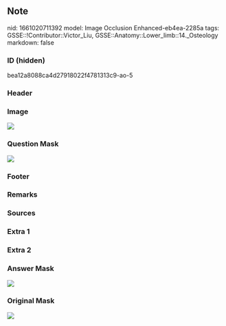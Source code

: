## Note
nid: 1661020711392
model: Image Occlusion Enhanced-eb4ea-2285a
tags: GSSE::!Contributor::Victor_Liu, GSSE::Anatomy::Lower_limb::14._Osteology
markdown: false

### ID (hidden)
bea12a8088ca4d27918022f4781313c9-ao-5

### Header


### Image
<img src="tmpr_vb4qyq.png">

### Question Mask
<img src="bea12a8088ca4d27918022f4781313c9-ao-5-Q.svg">

### Footer


### Remarks


### Sources


### Extra 1


### Extra 2


### Answer Mask
<img src="bea12a8088ca4d27918022f4781313c9-ao-5-A.svg">

### Original Mask
<img src="bea12a8088ca4d27918022f4781313c9-ao-O.svg">
